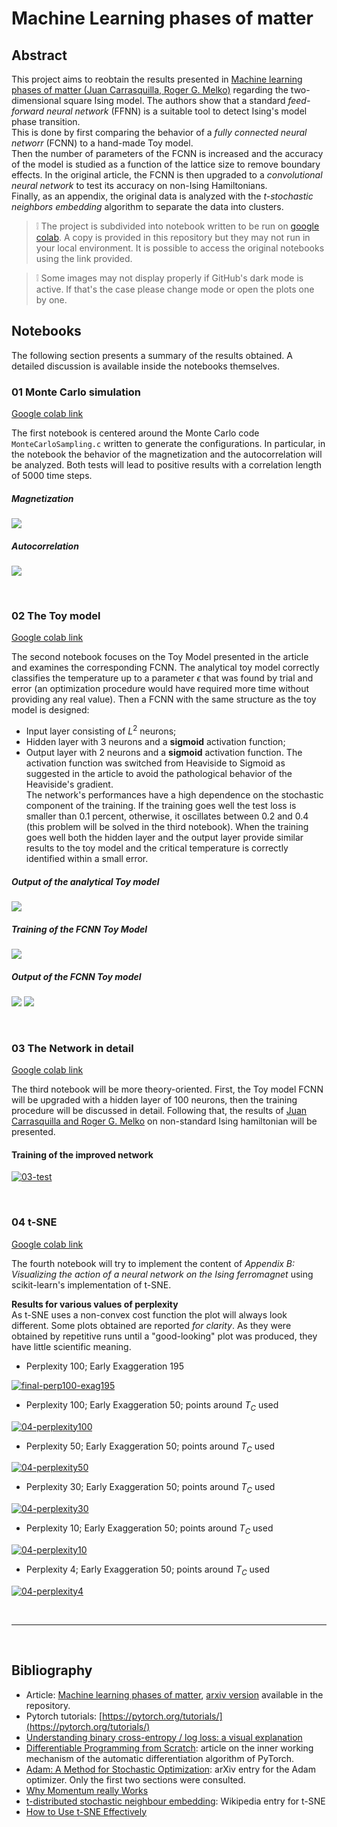 # Machine Learning phases of matter
## Abstract
This project aims to reobtain the results presented in [Machine learning phases of matter (Juan Carrasquilla, Roger G. Melko)](https://arxiv.org/abs/1605.01735) regarding the two-dimensional square Ising model. The authors show that a standard _feed-forward neural network_ (FFNN) is a suitable tool to detect Ising's model phase transition.  
This is done by first comparing the behavior of a _fully connected neural networr_ (FCNN) to a hand-made Toy model.  
Then the number of parameters of the FCNN is increased and the accuracy of the model is studied as a function of the lattice size to remove boundary effects.   In the original article, the FCNN is then upgraded to a _convolutional neural network_ to test its accuracy on non-Ising Hamiltonians.  
Finally, as an appendix, the original data is analyzed with the _t-stochastic neighbors embedding_ algorithm to separate the data into clusters.

> :grey_exclamation: The project is subdivided into notebook written to be run on [google colab](https://colab.research.google.com/). A copy is provided in this repository but they may not run in your local environment. It is possible to access the original notebooks using the link provided. 

> :grey_exclamation: Some images may not display properly if GitHub's dark mode is active. If that's the case please change mode or open the plots one by one.

## Notebooks
The following section presents a summary of the results obtained. A detailed discussion is available inside the notebooks themselves. 

### 01 Monte Carlo simulation
[Google colab link](https://colab.research.google.com/drive/1de9nkvQpTHr8AZuaSgxCjmR14VqJ5I4F?usp=sharing)

The first notebook is centered around the Monte Carlo code `MonteCarloSampling.c` written to generate the configurations.
In particular, in the notebook the behavior of the magnetization and the autocorrelation will be analyzed. Both tests will lead to positive results with a correlation length of $5000$ time steps.

##### Magnetization
![](img/01_magnetization.png)

##### Autocorrelation
![](img/01_autocorrelation.png)

</br>

### 02 The Toy model
[Google colab link](https://colab.research.google.com/drive/1VhzjsGJBBggnKgkuA9-o77eyjR3w4s2m?usp=sharing)

The second notebook focuses on the Toy Model presented in the article and examines the corresponding FCNN. The analytical toy model correctly classifies the temperature up to a parameter $\epsilon$ that was found by trial and error (an optimization procedure would have required more time without providing any real value). Then a FCNN with the same structure as the toy model is designed:
- Input layer consisting of $L^2$ neurons;
- Hidden layer with 3 neurons and a **sigmoid** activation function;
- Output layer with 2 neurons and a **sigmoid** activation function.
The activation function was switched from Heaviside to Sigmoid as suggested in the article to avoid the pathological behavior of the Heaviside's gradient.  
The network's performances have a high dependence on the stochastic component of the training. If the training goes well the test loss is smaller than 0.1 percent, otherwise, it oscillates between 0.2 and 0.4 (this problem will be solved in the third notebook). When the training goes well both the hidden layer and the output layer provide similar results to the toy model and the critical temperature is correctly identified within a small error.

##### Output of the analytical Toy model
![](img/02_Analytical_Toy_model.png)

##### Training of the FCNN Toy Model
![](img/02_FCNN_training_loss.png)

##### Output of the FCNN Toy model
![](img/02_FCNN_Toy_model_magnetization.png)
![](img/02_FCNN_Toy_model_temperature.png)

</br>

### 03 The Network in detail
[Google colab link](https://colab.research.google.com/drive/1alngDJg5uTnB-GwbBxkoK753OHZeg6Uw?usp=sharing)

The third notebook will be more theory-oriented. First, the Toy model FCNN will be upgraded with a hidden layer of 100 neurons, then the training procedure will be discussed in detail. Following that, the results of [Juan Carrasquilla and Roger G. Melko](https://arxiv.org/abs/1605.01735) on non-standard Ising hamiltonian will be presented.

#### Training of the improved network
<a href="https://ibb.co/TmwDDKW"><img src="https://i.ibb.co/xJ2KKmF/03-test.png" alt="03-test" border="0"></a>

</br>

### 04 t-SNE
[Google colab link](https://colab.research.google.com/drive/1hUy1Fy7iUTkWHX-S79e-WppUdJBHMw9E?usp=sharing)

The fourth notebook will try to implement the content of _Appendix B: Visualizing the action of a neural network on the Ising ferromagnet_ using scikit-learn's implementation of t-SNE.

**Results for various values of perplexity**  
As t-SNE uses a non-convex cost function the plot will always look different. Some plots obtained are reported _for clarity_. As they were obtained by repetitive runs until a "good-looking" plot was produced, they have little scientific meaning.

- Perplexity 100; Early Exaggeration 195

<a href="https://ibb.co/9tgwpmV"><img src="https://i.ibb.co/ySPhNmY/final-perp100-exag195.png" alt="final-perp100-exag195" border="0"></a>

- Perplexity 100; Early Exaggeration 50; points around $T_C$ used

<a href="https://ibb.co/0BxK71p"><img src="https://i.ibb.co/1skMgBY/04-perplexity100.png" alt="04-perplexity100" border="0"></a>

- Perplexity 50; Early Exaggeration 50; points around $T_C$ used

<a href="https://ibb.co/KwTwyVm"><img src="https://i.ibb.co/X8c8JFV/04-perplexity50.png" alt="04-perplexity50" border="0"></a>

- Perplexity 30; Early Exaggeration 50; points around $T_C$ used

<a href="https://ibb.co/pKwh68F"><img src="https://i.ibb.co/092spSb/04-perplexity30.png" alt="04-perplexity30" border="0"></a>

- Perplexity 10; Early Exaggeration 50; points around $T_C$ used

<a href="https://ibb.co/k2LvVyY"><img src="https://i.ibb.co/DfBTPb3/04-perplexity10.png" alt="04-perplexity10" border="0"></a>

- Perplexity 4; Early Exaggeration 50; points around $T_C$ used

<a href="https://ibb.co/Hqd1HP0"><img src="https://i.ibb.co/L15bZgM/04-perplexity4.png" alt="04-perplexity4" border="0"></a>

</br>

---

</br>

## Bibliography
- Article: [Machine learning phases of matter](https://www.nature.com/articles/nphys4035), [arxiv version](https://arxiv.org/abs/1605.01735) available in the repository.
- Pytorch tutorials: [https://pytorch.org/tutorials/](https://pytorch.org/tutorials/)
- [Understanding binary cross-entropy / log loss: a visual explanation](https://towardsdatascience.com/understanding-binary-cross-entropy-log-loss-a-visual-explanation-a3ac6025181a)
- [Differentiable Programming from Scratch](https://thenumb.at/Autodiff/): article on the inner working mechanism of the automatic differentiation algorithm of PyTorch.
- [Adam: A Method for Stochastic Optimization](https://arxiv.org/abs/1412.6980): arXiv entry for the Adam optimizer. Only the first two sections were consulted.
- [Why Momentum really Works](https://distill.pub/2017/momentum/)
- [t-distributed stochastic neighbour embedding](https://it.wikipedia.org/wiki/T-distributed_stochastic_neighbor_embedding): Wikipedia entry for t-SNE
- [How to Use t-SNE Effectively](https://distill.pub/2016/misread-tsne/)
